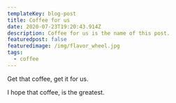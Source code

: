 ```yaml
---
templateKey: blog-post
title: Coffee for us
date: 2020-07-23T19:20:43.914Z
description: Coffee for us is the name of this post.
featuredpost: false
featuredimage: /img/flavor_wheel.jpg
tags:
  - coffee
---
```

Get that coffee, get it for us.

I hope that coffee, is the greatest.